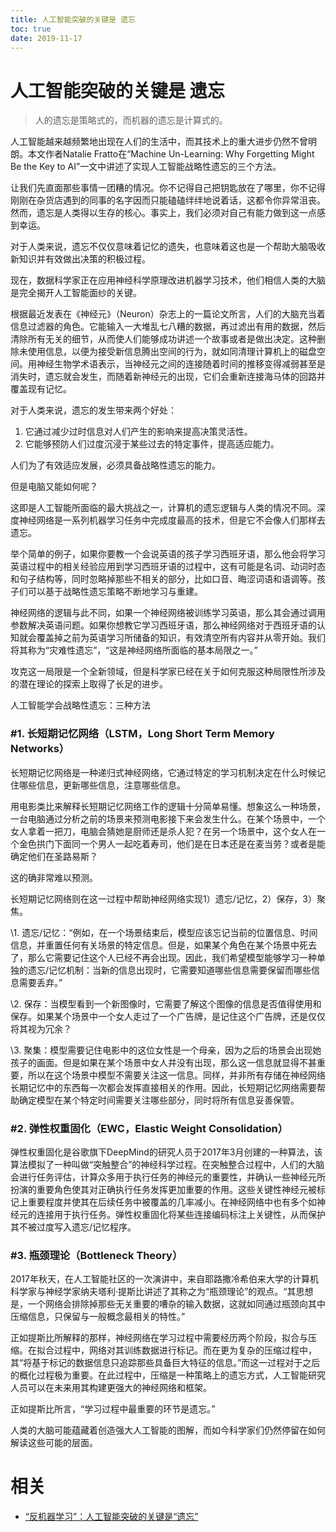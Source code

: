 ```yaml
---
title: 人工智能突破的关键是 遗忘
toc: true
date: 2019-11-17
---
```

# 人工智能突破的关键是 遗忘


> 人的遗忘是策略式的，而机器的遗忘是计算式的。



人工智能越来越频繁地出现在人们的生活中，而其技术上的重大进步仍然不曾明朗。本文作者Natalie Fratto在“Machine Un-Learning: Why Forgetting Might Be the Key to AI”一文中讲述了实现人工智能战略性遗忘的三个方法。

让我们先直面那些事情一团糟的情况。你不记得自己把钥匙放在了哪里，你不记得刚刚在杂货店遇到的同事的名字因而只能磕磕绊绊地说着话，这都令你异常沮丧。然而，遗忘是人类得以生存的核心。事实上，我们必须对自己有能力做到这一点感到幸运。

对于人类来说，遗忘不仅仅意味着记忆的遗失，也意味着这也是一个帮助大脑吸收新知识并有效做出决策的积极过程。

现在，数据科学家正在应用神经科学原理改进机器学习技术，他们相信人类的大脑是完全揭开人工智能面纱的关键。

根据最近发表在《神经元》（Neuron）杂志上的一篇论文所言，人们的大脑充当着信息过滤器的角色。它能输入一大堆乱七八糟的数据，再过滤出有用的数据，然后清除所有无关的细节，从而使人们能够成功讲述一个故事或者是做出决定。这种删除未使用信息，以便为接受新信息腾出空间的行为，就如同清理计算机上的磁盘空间。用神经生物学术语表示，当神经元之间的连接随着时间的推移变得减弱甚至是消失时，遗忘就会发生，而随着新神经元的出现，它们会重新连接海马体的回路并覆盖现有记忆。

对于人类来说，遗忘的发生带来两个好处：

1. 它通过减少过时信息对人们产生的影响来提高决策灵活性。
2. 它能够预防人们过度沉浸于某些过去的特定事件，提高适应能力。

人们为了有效适应发展，必须具备战略性遗忘的能力。

但是电脑又能如何呢？

这即是人工智能所面临的最大挑战之一，计算机的遗忘逻辑与人类的情况不同。深度神经网络是一系列机器学习任务中完成度最高的技术，但是它不会像人们那样去遗忘。

举个简单的例子，如果你要教一个会说英语的孩子学习西班牙语，那么他会将学习英语过程中的相关经验应用到学习西班牙语的过程中，这有可能是名词、动词时态和句子结构等，同时忽略掉那些不相关的部分，比如口音、晦涩词语和语调等。孩子们可以基于战略性遗忘策略不断地学习与重建。

神经网络的逻辑与此不同，如果一个神经网络被训练学习英语，那么其会通过调用参数解决英语问题。如果你想教它学习西班牙语，那么神经网络对于西班牙语的认知就会覆盖掉之前为英语学习所储备的知识，有效清空所有内容并从零开始。我们将其称为“灾难性遗忘”，“这是神经网络所面临的基本局限之一。”

攻克这一局限是一个全新领域，但是科学家已经在关于如何克服这种局限性所涉及的潜在理论的探索上取得了长足的进步。

人工智能学会战略性遗忘：三种方法

### #1. 长短期记忆网络（LSTM，Long Short Term Memory Networks）

长短期记忆网络是一种递归式神经网络，它通过特定的学习机制决定在什么时候记住哪些信息，更新哪些信息，注意哪些信息。

用电影类比来解释长短期记忆网络工作的逻辑十分简单易懂。想象这么一种场景，一台电脑通过分析之前的场景来预测电影接下来会发生什么。在某个场景中，一个女人拿着一把刀，电脑会猜她是厨师还是杀人犯？在另一个场景中，这个女人在一个金色拱门下面同一个男人一起吃着寿司，他们是在日本还是在麦当劳？或者是能确定他们在圣路易斯？

这的确非常难以预测。

长短期记忆网络则在这一过程中帮助神经网络实现1）遗忘/记忆，2）保存，3）聚焦。

\1. 遗忘/记忆：“例如，在一个场景结束后，模型应该忘记当前的位置信息、时间信息，并重置任何有关场景的特定信息。但是，如果某个角色在某个场景中死去了，那么它需要记住这个人已经不再会出现。因此，我们希望模型能够学习一种单独的遗忘/记忆机制：当新的信息出现时，它需要知道哪些信息需要保留而哪些信息需要丢弃。”

\2. 保存：当模型看到一个新图像时，它需要了解这个图像的信息是否值得使用和保存。如果某个场景中一个女人走过了一个广告牌，是记住这个广告牌，还是仅仅将其视为冗余？

\3. 聚集：模型需要记住电影中的这位女性是一个母亲，因为之后的场景会出现她孩子的画面。但是如果在某个场景中女人并没有出现，那么这一信息就显得不甚重要，所以在这个场景中模型不需要关注这一信息。同样，并非所有存储在神经网络长期记忆中的东西每一次都会发挥直接相关的作用。因此，长短期记忆网络需要帮助确定模型在某个特定时间需要关注哪些部分，同时将所有信息妥善保管。

### #2. 弹性权重固化（EWC，Elastic Weight Consolidation）

弹性权重固化是谷歌旗下DeepMind的研究人员于2017年3月创建的一种算法，该算法模拟了一种叫做“突触整合”的神经科学过程。在突触整合过程中，人们的大脑会进行任务评估，计算众多用于执行任务的神经元的重要性，并确认一些神经元所扮演的重要角色使其对正确执行任务发挥更加重要的作用。这些关键性神经元被标记上重要程度并使其在后续任务中被覆盖的几率减小。在神经网络中也有多个如神经元的连接用于执行任务。弹性权重固化将某些连接编码标注上关键性，从而保护其不被过度写入遗忘/记忆程序。

### #3. 瓶颈理论（Bottleneck Theory）

2017年秋天，在人工智能社区的一次演讲中，来自耶路撒冷希伯来大学的计算机科学家与神经学家纳夫塔利·提斯比讲述了其称之为“瓶颈理论”的观点。“其思想是，一个网络会排除掉那些无关重要的嘈杂的输入数据，这就如同通过瓶颈向其中压缩信息，只保留与一般概念最相关的特性。”

正如提斯比所解释的那样，神经网络在学习过程中需要经历两个阶段，拟合与压缩。在拟合过程中，网络对其训练数据进行标记。而在更为复杂的压缩过程中，其“将基于标记的数据信息只追踪那些具备巨大特征的信息。”而这一过程对于之后的概化过程极为重要。在此过程中，压缩是一种策略上的遗忘方式，人工智能研究人员可以在未来用其构建更强大的神经网络和框架。

正如提斯比所言，“学习过程中最重要的环节是遗忘。”

人类的大脑可能蕴藏着创造强大人工智能的图解，而如今科学家们仍然停留在如何解读这些可能的层面。


# 相关

- [“反机器学习”：人工智能突破的关键是“遗忘”](https://mp.weixin.qq.com/s?__biz=MzU1NTUxNTM0Mg==&mid=2247488860&idx=3&sn=f0d5c4a79ca071384740fc12b243fb57&chksm=fbd279fdcca5f0ebf890b7e1b0aac0acf742c712e7b57561b623ddf60159e64478b3dbab9bbf&mpshare=1&scene=1&srcid=0617QhQUvzlQBG0OzhxAWhzO#rd)
